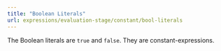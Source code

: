 ```yaml
---
title: "Boolean Literals"
url: expressions/evaluation-stage/constant/bool-literals
---
```


The Boolean literals are `true` and `false`.
They are constant-expressions.
